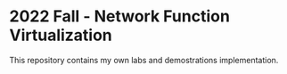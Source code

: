 # 2022 Fall - Network Function Virtualization

This repository contains my own labs and demostrations implementation.
